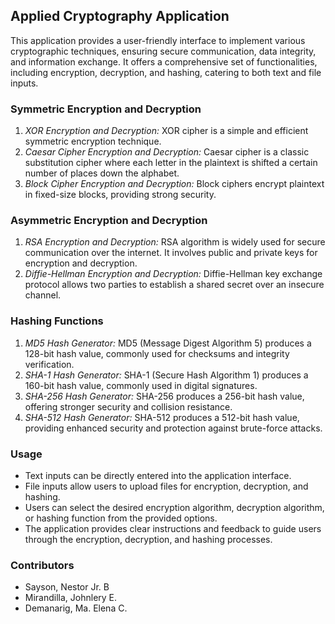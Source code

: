 ## Applied Cryptography Application

This application provides a user-friendly interface to implement various cryptographic techniques, ensuring secure communication, data integrity, and information exchange. It offers a comprehensive set of functionalities, including encryption, decryption, and hashing, catering to both text and file inputs.

### Symmetric Encryption and Decryption
1. *XOR Encryption and Decryption:* XOR cipher is a simple and efficient symmetric encryption technique.
2. *Caesar Cipher Encryption and Decryption:* Caesar cipher is a classic substitution cipher where each letter in the plaintext is shifted a certain number of places down the alphabet.
3. *Block Cipher Encryption and Decryption:* Block ciphers encrypt plaintext in fixed-size blocks, providing strong security.

### Asymmetric Encryption and Decryption
1. *RSA Encryption and Decryption:* RSA algorithm is widely used for secure communication over the internet. It involves public and private keys for encryption and decryption.
2. *Diffie-Hellman Encryption and Decryption:* Diffie-Hellman key exchange protocol allows two parties to establish a shared secret over an insecure channel.

### Hashing Functions
1. *MD5 Hash Generator:* MD5 (Message Digest Algorithm 5) produces a 128-bit hash value, commonly used for checksums and integrity verification.
2. *SHA-1 Hash Generator:* SHA-1 (Secure Hash Algorithm 1) produces a 160-bit hash value, commonly used in digital signatures.
3. *SHA-256 Hash Generator:* SHA-256 produces a 256-bit hash value, offering stronger security and collision resistance.
4. *SHA-512 Hash Generator:* SHA-512 produces a 512-bit hash value, providing enhanced security and protection against brute-force attacks.

### Usage
- Text inputs can be directly entered into the application interface.
- File inputs allow users to upload files for encryption, decryption, and hashing.
- Users can select the desired encryption algorithm, decryption algorithm, or hashing function from the provided options.
- The application provides clear instructions and feedback to guide users through the encryption, decryption, and hashing processes.

### Contributors
- Sayson, Nestor Jr. B
- Mirandilla, Johnlery E.
- Demanarig, Ma. Elena C.
